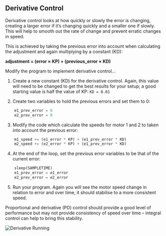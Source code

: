 ## Derivative Control

Derivative control looks at how quickly or slowly the error is changing, creating a larger error if it’s changing quickly and a smaller one if slowly. This will help to smooth out the rate of change and prevent erratic changes in speed.

This is achieved by taking the previous error into account when calculating the adjustment and again multiplying by a constant (KD): 

**adjustment = (error × KP) + (previous_error × KD)**

Modify the program to implement derivative control…

1. Create a new constant (KD) for the derivative control. Again, this value will need to be changed to get the best results for your setup; a good starting value is half the value of KP:
`KD = 0.01`

2. Create two variables to hold the previous errors and set them to 0:
~~~ python
	e1_prev_error = 0
	e2_prev_error = 0
~~~

3. Modify the code which calculate the speeds for motor 1 and 2 to taken into account the previous error:
~~~ python
    m1_speed += (e1_error * KP) + (e1_prev_error * KD)
    m2_speed += (e2_error * KP) + (e1_prev_error * KD)
~~~

4. At the end of the loop, set the previous error variables to be that of the current error:
~~~ python
    sleep(SAMPLETIME)
    e1_prev_error = e1_error
    e2_prev_error = e2_error
~~~
	
5. Run your program. Again you will see the motor speed change in relation to error and over time, it should stabilise to a more consistent speed.

Proportional and derivative (PD) control should provide a good level of performance but may not provide consistency of speed over time – integral control can help to bring this stability.

![Derivative Running](derivative_running.png)
